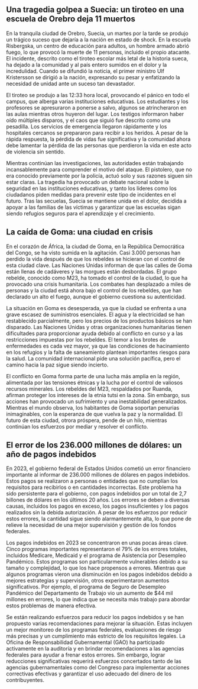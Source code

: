 ## Una tragedia golpea a Suecia: un tiroteo en una escuela de Orebro deja 11 muertos

En la tranquila ciudad de Orebro, Suecia, un martes por la tarde se produjo un trágico suceso que dejaría a la nación en estado de shock. En la escuela Risbergska, un centro de educación para adultos, un hombre armado abrió fuego, lo que provocó la muerte de 11 personas, incluido el propio atacante. El incidente, descrito como el tiroteo escolar más letal de la historia sueca, ha dejado a la comunidad y al país entero sumidos en el dolor y la incredulidad. Cuando se difundió la noticia, el primer ministro Ulf Kristersson se dirigió a la nación, expresando su pesar y enfatizando la necesidad de unidad ante un suceso tan devastador.

El tiroteo se produjo a las 12:33 hora local, provocando el pánico en todo el campus, que alberga varias instituciones educativas. Los estudiantes y los profesores se apresuraron a ponerse a salvo, algunos se atrincheraron en las aulas mientras otros huyeron del lugar. Los testigos informaron haber oído múltiples disparos, y el caos que siguió fue descrito como una pesadilla. Los servicios de emergencia llegaron rápidamente y los hospitales cercanos se prepararon para recibir a los heridos. A pesar de la rápida respuesta, la pérdida de vidas fue significativa y la comunidad ahora debe lamentar la pérdida de las personas que perdieron la vida en este acto de violencia sin sentido.

Mientras continúan las investigaciones, las autoridades están trabajando incansablemente para comprender el motivo del ataque. El pistolero, que no era conocido previamente por la policía, actuó solo y sus razones siguen sin estar claras. La tragedia ha provocado un debate nacional sobre la seguridad en las instituciones educativas, y tanto los líderes como los ciudadanos piden medidas para prevenir este tipo de incidentes en el futuro. Tras las secuelas, Suecia se mantiene unida en el dolor, decidida a apoyar a las familias de las víctimas y garantizar que las escuelas sigan siendo refugios seguros para el aprendizaje y el crecimiento.

## La caída de Goma: una ciudad en crisis

En el corazón de África, la ciudad de Goma, en la República Democrática del Congo, se ha visto sumida en la agitación. Casi 3.000 personas han perdido la vida después de que los rebeldes se hicieran con el control de esta ciudad clave. Las Naciones Unidas informan de que las calles de Goma están llenas de cadáveres y las morgues están desbordadas. El grupo rebelde, conocido como M23, ha tomado el control de la ciudad, lo que ha provocado una crisis humanitaria. Los combates han desplazado a miles de personas y la ciudad está ahora bajo el control de los rebeldes, que han declarado un alto el fuego, aunque el gobierno cuestiona su autenticidad.

La situación en Goma es desesperada, ya que la ciudad se enfrenta a una grave escasez de suministros esenciales. El agua y la electricidad se han restablecido parcialmente, pero los precios de los productos básicos se han disparado. Las Naciones Unidas y otras organizaciones humanitarias tienen dificultades para proporcionar ayuda debido al conflicto en curso y a las restricciones impuestas por los rebeldes. El temor a los brotes de enfermedades es cada vez mayor, ya que las condiciones de hacinamiento en los refugios y la falta de saneamiento plantean importantes riesgos para la salud. La comunidad internacional pide una solución pacífica, pero el camino hacia la paz sigue siendo incierto.

El conflicto en Goma forma parte de una lucha más amplia en la región, alimentada por las tensiones étnicas y la lucha por el control de valiosos recursos minerales. Los rebeldes del M23, respaldados por Ruanda, afirman proteger los intereses de la etnia tutsi en la zona. Sin embargo, sus acciones han provocado un sufrimiento y una inestabilidad generalizados. Mientras el mundo observa, los habitantes de Goma soportan penurias inimaginables, con la esperanza de que vuelva la paz y la normalidad. El futuro de esta ciudad, otrora próspera, pende de un hilo, mientras continúan los esfuerzos por mediar y resolver el conflicto.

## El error de los 236.000 millones de dólares: un año de pagos indebidos

En 2023, el gobierno federal de Estados Unidos cometió un error financiero importante al informar de 236.000 millones de dólares en pagos indebidos. Estos pagos se realizaron a personas o entidades que no cumplían los requisitos para recibirlos o en cantidades incorrectas. Este problema ha sido persistente para el gobierno, con pagos indebidos por un total de 2,7 billones de dólares en los últimos 20 años. Los errores se deben a diversas causas, incluidos los pagos en exceso, los pagos insuficientes y los pagos realizados sin la debida autorización. A pesar de los esfuerzos por reducir estos errores, la cantidad sigue siendo alarmantemente alta, lo que pone de relieve la necesidad de una mejor supervisión y gestión de los fondos federales.

Los pagos indebidos en 2023 se concentraron en unas pocas áreas clave. Cinco programas importantes representaron el 79% de los errores totales, incluidos Medicare, Medicaid y el programa de Asistencia por Desempleo Pandémico. Estos programas son particularmente vulnerables debido a su tamaño y complejidad, lo que los hace propensos a errores. Mientras que algunos programas vieron una disminución en los pagos indebidos debido a mejores estrategias y supervisión, otros experimentaron aumentos significativos. Por ejemplo, el programa de Seguro de Desempleo Pandémico del Departamento de Trabajo vio un aumento de $44 mil millones en errores, lo que indica que se necesita más trabajo para abordar estos problemas de manera efectiva.

Se están realizando esfuerzos para reducir los pagos indebidos y se han propuesto varias recomendaciones para mejorar la situación. Estas incluyen un mejor monitoreo de los programas federales, evaluaciones de riesgo más precisas y un cumplimiento más estricto de los requisitos legales. La Oficina de Responsabilidad Gubernamental (GAO) ha participado activamente en la auditoría y en brindar recomendaciones a las agencias federales para ayudar a frenar estos errores. Sin embargo, lograr reducciones significativas requerirá esfuerzos concertados tanto de las agencias gubernamentales como del Congreso para implementar acciones correctivas efectivas y garantizar el uso adecuado del dinero de los contribuyentes.
